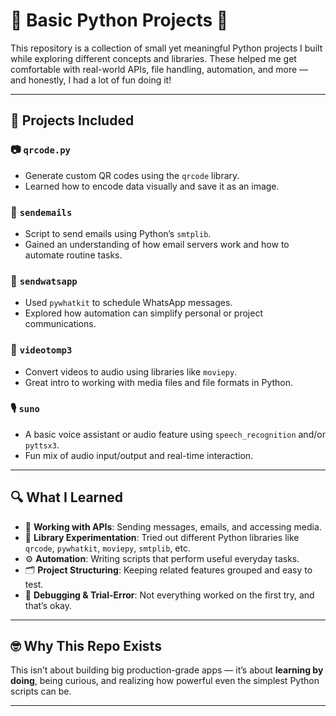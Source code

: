 # 🐍 Basic Python Projects 🚀

This repository is a collection of small yet meaningful Python projects I built while exploring different concepts and libraries. These helped me get comfortable with real-world APIs, file handling, automation, and more — and honestly, I had a lot of fun doing it!

---

## 📁 Projects Included

### 📷 `qrcode.py`
- Generate custom QR codes using the `qrcode` library.
- Learned how to encode data visually and save it as an image.

### 📧 `sendemails`
- Script to send emails using Python’s `smtplib`.
- Gained an understanding of how email servers work and how to automate routine tasks.

### 💬 `sendwatsapp`
- Used `pywhatkit` to schedule WhatsApp messages.
- Explored how automation can simplify personal or project communications.

### 🎵 `videotomp3`
- Convert videos to audio using libraries like `moviepy`.
- Great intro to working with media files and file formats in Python.

### 🎙️ `suno`
- A basic voice assistant or audio feature using `speech_recognition` and/or `pyttsx3`.
- Fun mix of audio input/output and real-time interaction.

---

## 🔍 What I Learned

- 📡 **Working with APIs**: Sending messages, emails, and accessing media.
- 🧪 **Library Experimentation**: Tried out different Python libraries like `qrcode`, `pywhatkit`, `moviepy`, `smtplib`, etc.
- ⚙️ **Automation**: Writing scripts that perform useful everyday tasks.
- 🗂️ **Project Structuring**: Keeping related features grouped and easy to test.
- 🎯 **Debugging & Trial-Error**: Not everything worked on the first try, and that’s okay.

---

## 🤓 Why This Repo Exists

This isn’t about building big production-grade apps — it’s about **learning by doing**, being curious, and realizing how powerful even the simplest Python scripts can be.

---
